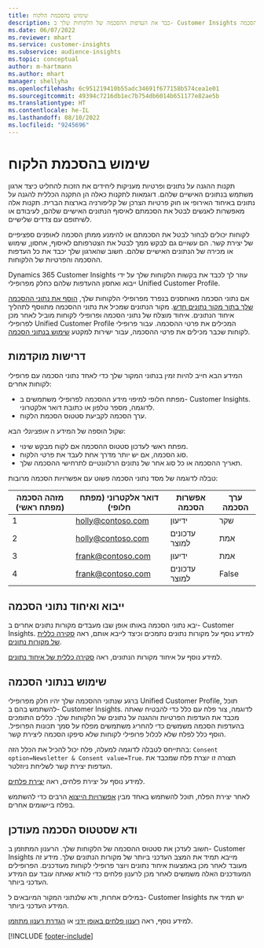 ```yaml
---
title: שימוש בהסכמת הלקוח
description: כבד את העדפות ההסכמה של הלקוחות שלך ב- Customer Insights על ידי ייבוא נתוני הסכמה.
ms.date: 06/07/2022
ms.reviewer: mhart
ms.service: customer-insights
ms.subservice: audience-insights
ms.topic: conceptual
author: m-hartmann
ms.author: mhart
manager: shellyha
ms.openlocfilehash: 6c951219410b55adc34691f677158b574cea1e01
ms.sourcegitcommit: 49394c7216db1ec7b754db6014b651177e82ae5b
ms.translationtype: HT
ms.contentlocale: he-IL
ms.lasthandoff: 08/10/2022
ms.locfileid: "9245696"
---
```

# <a name="use-customer-consent"></a>שימוש בהסכמת הלקוח

תקנות ההגנה על נתונים ופרטיות מעניקות ליחידים את הזכות להחליט כיצד ארגון משתמש בנתונים האישיים שלהם. דוגמאות לתקנות כאלה הן התקנה הכללית להגנה על נתונים באיחוד האירופי או חוק פרטיות הצרכן של קליפורניה בארצות הברית. תקנות אלה מאפשרות לאנשים לבטל את הסכמתם לאיסוף הנתונים האישיים שלהם, לעיבודם או לשיתופם עם צדדים שלישיים.  

לקוחות יכולים לבחור לבטל את הסכמתם או להימנע ממתן הסכמה לאופנים ספציפיים של יצירת קשר. הם עשויים גם לבקש ממך לבטל את הצטרפותם לאיסוף, אחסון, שימוש או מכירה של הנתונים האישיים שלהם. חשוב שהארגון שלך יכבד את כל העדפות ההסכמה והפרטיות של הלקוחות.  

Dynamics 365 Customer Insights עוזר לך לכבד את בקשות הלקוחות שלך על ידי ייבוא ואחסון ההעדפות שלהם כחלק מפרופילי Unified Customer Profile.

אם נתוני הסכמה מאוחסנים בנפרד מפרופילי הלקוחות שלך, [הוסף את נתוני ההסכמה שלך בתור מקור נתונים חדש](#import-and-unify-consent-data). מקור הנתונים שמכיל את נתוני ההסכמה מתווסף לתהליך איחוד הנתונים. איחוד מוצלח של נתוני הסכמה ופרופילי לקוחות מוביל לאחר מכן לפרופילי Unified Customer Profile המכילים את פרטי ההסכמה. עבור פרופילי לקוחות שכבר מכילים את פרטי ההסכמה, עבור ישירות למקטע [שימוש בנתוני הסכמה](#use-consent-data).

## <a name="prerequisites"></a>דרישות מוקדמות

המידע הבא חייב להיות זמין בנתוני המקור שלך כדי לאחד נתוני הסכמה עם פרופילי לקוחות אחרים:

- מפתח חלופי למיפוי מידע ההסכמה לפרופילי משתמשים ב- Customer Insights. לדוגמה, מספר טלפון או כתובת דואר אלקטרוני.
- ערך הסכמה לקביעת סטטוס הסכמת הלקוח.

שקול הוספה של המידע ה *אופציונלי* הבא:

- מפתח ראשי לעדכון סטטוס ההסכמה אם לקוח מבקש שינוי.
- סוג הסכמה, אם יש יותר מדרך אחת לעבד את פרטי הלקוח.
- תאריך ההסכמה או כל סוג אחר של נתונים הרלוונטיים לתרחישי ההסכמה שלך.

טבלה לדוגמה של מסד נתוני הסכמה פשוט עם אפשרויות הסכמה מרובות:

|מזהה הסכמה (מפתח ראשי)   |דואר אלקטרוני (מפתח חלופי)  |אפשרות הסכמה  |ערך הסכמה  |
|---------|---------|---------|---------|
|1    |  holly@contoso.com       |  ידיעון       |  שקר       |
|2    |  holly@contoso.com       |  עדכונים למוצר       |  אמת       |
|3    |  frank@contoso.com       |  ידיעון       | אמת        |
|4    |  frank@contoso.com       |  עדכונים למוצר       |  False‬       |

## <a name="import-and-unify-consent-data"></a>ייבוא ואיחוד נתוני הסכמה

יבא נתוני הסכמה באותו אופן שבו מעבדים מקורות נתונים אחרים ב- Customer Insights. למידע נוסף על מקורות נתונים נתמכים וכיצד לייבא אותם, ראה [סקירה כללית של מקורות נתונים](data-sources.md).

למידע נוסף על איחוד מקורות הנתונים, ראה [סקירה כללית של איחוד נתונים](data-unification.md).

## <a name="use-consent-data"></a>שימוש בנתוני הסכמה

ברגע שנתוני ההסכמה שלך יהיו חלק מפרופילי Unified Customer Profile, תוכל להשתמש בהם ב- Customer Insights. לדוגמה, צור פלח עם כלל כדי להבטיח שאתה מכבד את העדפות הפרטיות וההגנה על נתונים של הלקוחות שלך. כללים התומכים בהעדפות הסכמה משמשים כדי להחריג משתמשים מפלח על סמך תכונות הפרופיל. הוסף כלל לפלח שלא לכלול פרופילי לקוחות שלא סיפקו הסכמה ליצירת קשר.

בהתייחס לטבלה לדוגמה למעלה, פלח יכול להכיל את הכלל הזה: `Consent option=Newsletter & Consent value=True`. תצורה זו יוצרת פלח שמכבד את העדפות יצירת קשר לשליחת ניוזלטר.

למידע נוסף על יצירת פלחים, ראה [יצירת פלחים](segment-builder.md).

לאחר יצירת הפלח, תוכל להשתמש באחד מבין [אפשרויות הייצוא](export-destinations.md) הרבים כדי להשתמש בפלח ביישומים אחרים.

## <a name="ensure-updated-consent-status"></a>ודא שסטטוס הסכמה מעודכן

חשוב לעדכן את סטטוס ההסכמה של הלקוחות שלך. הרענון המתוזמן ב- Customer Insights מייבא תמיד את המצב העדכני ביותר של מקורות הנתונים שלך. מידע זה מעובד לאחר מכן באמצעות איחוד נתונים ויוצר פרופילי לקוחות מעודכנים. הפרופילים המעודכנים האלה משמשים לאחר מכן לרענון פלחים כדי לוודא שאתה עובד עם המידע העדכני ביותר.

במילים אחרות, ודא שלנתוני המקור המיובאים ל- Customer Insights יש תמיד את המידע העדכני ביותר.

למידע נוסף, ראה [רענון פלחים באופן ידני](segments.md#refresh-segments) או [הגדרת רענון מתוזמן](schedule-refresh.md).

[!INCLUDE [footer-include](includes/footer-banner.md)]
